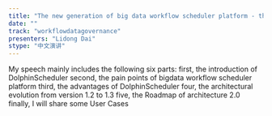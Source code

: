 ```yaml
---
title: "The new generation of big data workflow scheduler platform - the architecture evolution of Apache DolphinScheduler"
date: "" 
track: "workflowdatagovernance"
presenters: "Lidong Dai"
stype: "中文演讲"
---
```

My speech mainly includes the following six parts:
 first, the introduction of DolphinScheduler
 second, the pain points of bigdata workflow scheduler platform 
 third, the advantages of DolphinScheduler 
 four, the architectural evolution from version 1.2 to 1.3
 five, the Roadmap of architecture 2.0 
 finally, I will share some User Cases